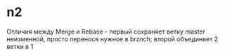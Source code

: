 # n2
Отличия между Merge и Rebase - первый сохраняет ветку master неизменной, просто перенося нужное в brznch; второй объединяет 2 ветки в 1
